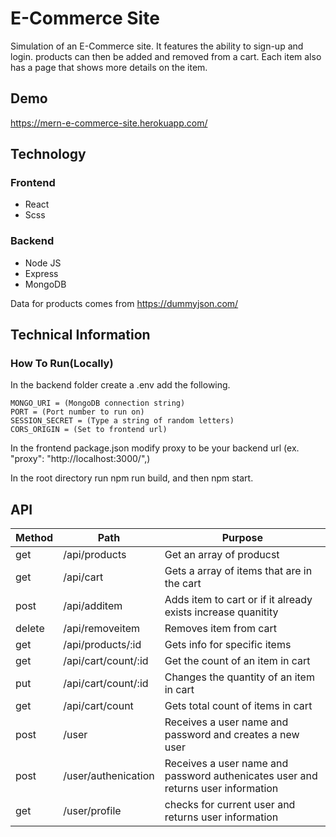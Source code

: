 # E-Commerce Site
Simulation of an E-Commerce site. It features the ability to sign-up and login. products can then be added and removed from a cart. Each item also has a page that shows more details on the item.

## Demo
https://mern-e-commerce-site.herokuapp.com/


## Technology
### Frontend
- React
- Scss

### Backend
- Node JS
- Express
- MongoDB

Data for products comes from https://dummyjson.com/

## Technical Information

### How To Run(Locally)
In the backend folder create a .env add the following.

    MONGO_URI = (MongoDB connection string)
    PORT = (Port number to run on)
    SESSION_SECRET = (Type a string of random letters)
    CORS_ORIGIN = (Set to frontend url)

In the frontend package.json modify proxy to be your backend url (ex. "proxy": "http://localhost:3000/",)

In the root directory run npm run build, and then npm start. 

## API
Method | Path | Purpose
---|---|---
get | /api/products | Get an array of producst
get | /api/cart | Gets a array of items that are in the cart
post | /api/additem | Adds item to cart or if it already exists increase quanitity
delete | /api/removeitem | Removes item from cart
get | /api/products/:id | Gets info for specific items
get | /api/cart/count/:id | Get the count of an item in cart
put | /api/cart/count/:id | Changes the quantity of an item in cart
get | /api/cart/count | Gets total count of items in cart
post | /user | Receives a user name and password and creates a new user
post | /user/authenication | Receives a user name and password authenicates user and returns user information
get | /user/profile | checks for current user and returns user information